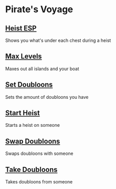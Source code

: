 # Pirate's Voyage

## [Heist ESP](heistESP.js)
Shows you what's under each chest during a heist

## [Max Levels](maxLevels.js)
Maxes out all islands and your boat

## [Set Doubloons](setDoubloons.js)
Sets the amount of doubloons you have

## [Start Heist](startHeist.js)
Starts a heist on someone

## [Swap Doubloons](swapDoubloons.js)
Swaps doubloons with someone

## [Take Doubloons](takeDoubloons.js)
Takes doubloons from someone